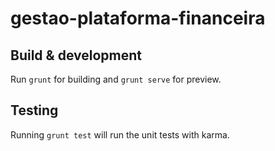 # gestao-plataforma-financeira

## Build & development

Run `grunt` for building and `grunt serve` for preview.

## Testing

Running `grunt test` will run the unit tests with karma.
